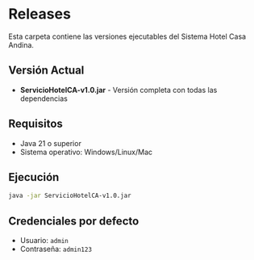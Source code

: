 # Releases

Esta carpeta contiene las versiones ejecutables del Sistema Hotel Casa Andina.

## Versión Actual
- **ServicioHotelCA-v1.0.jar** - Versión completa con todas las dependencias

## Requisitos
- Java 21 o superior
- Sistema operativo: Windows/Linux/Mac

## Ejecución
```bash
java -jar ServicioHotelCA-v1.0.jar
```

## Credenciales por defecto
- Usuario: `admin`
- Contraseña: `admin123`
